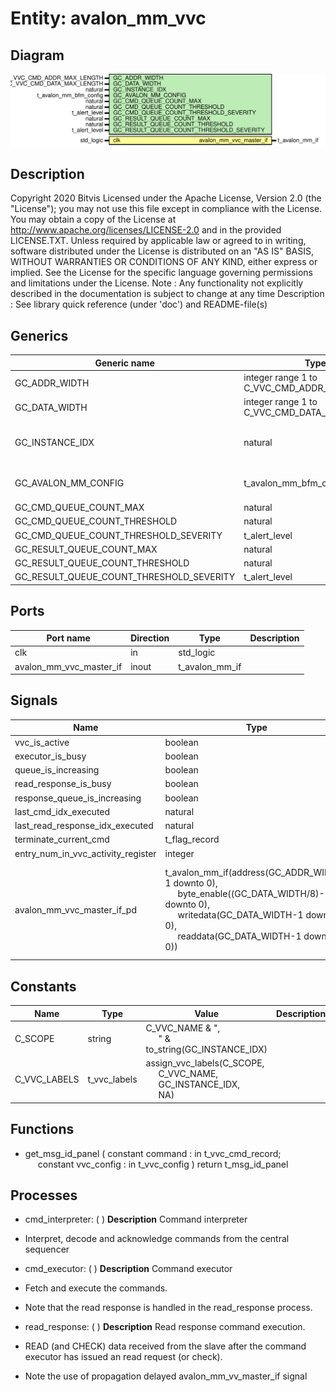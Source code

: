 # Entity: avalon_mm_vvc

## Diagram

![Diagram](avalon_mm_vvc.svg "Diagram")
## Description

Copyright 2020 Bitvis
Licensed under the Apache License, Version 2.0 (the "License"); you may not use this file except in compliance with the License.
You may obtain a copy of the License at http://www.apache.org/licenses/LICENSE-2.0 and in the provided LICENSE.TXT.
Unless required by applicable law or agreed to in writing, software distributed under the License is distributed on
an "AS IS" BASIS, WITHOUT WARRANTIES OR CONDITIONS OF ANY KIND, either express or implied.
See the License for the specific language governing permissions and limitations under the License.
Note : Any functionality not explicitly described in the documentation is subject to change at any time
Description   : See library quick reference (under 'doc') and README-file(s)
## Generics

| Generic name                             | Type                                         | Value                          | Description                                     |
| ---------------------------------------- | -------------------------------------------- | ------------------------------ | ----------------------------------------------- |
| GC_ADDR_WIDTH                            | integer range 1 to C_VVC_CMD_ADDR_MAX_LENGTH | 8                              | Avalon MM address bus                           |
| GC_DATA_WIDTH                            | integer range 1 to C_VVC_CMD_DATA_MAX_LENGTH | 32                             | Avalon MM data bus                              |
| GC_INSTANCE_IDX                          | natural                                      | 1                              | Instance index for this AVALON_MM_VVCT instance |
| GC_AVALON_MM_CONFIG                      | t_avalon_mm_bfm_config                       | C_AVALON_MM_BFM_CONFIG_DEFAULT | Behavior specification for BFM                  |
| GC_CMD_QUEUE_COUNT_MAX                   | natural                                      | 1000                           |                                                 |
| GC_CMD_QUEUE_COUNT_THRESHOLD             | natural                                      | 950                            |                                                 |
| GC_CMD_QUEUE_COUNT_THRESHOLD_SEVERITY    | t_alert_level                                | WARNING                        |                                                 |
| GC_RESULT_QUEUE_COUNT_MAX                | natural                                      | 1000                           |                                                 |
| GC_RESULT_QUEUE_COUNT_THRESHOLD          | natural                                      | 950                            |                                                 |
| GC_RESULT_QUEUE_COUNT_THRESHOLD_SEVERITY | t_alert_level                                | WARNING                        |                                                 |
## Ports

| Port name               | Direction | Type           | Description |
| ----------------------- | --------- | -------------- | ----------- |
| clk                     | in        | std_logic      |             |
| avalon_mm_vvc_master_if | inout     | t_avalon_mm_if |             |
## Signals

| Name                               | Type                                                                                                                                                                                                                                                                                                                                                                                                                                                | Description                                                                                              |
| ---------------------------------- | --------------------------------------------------------------------------------------------------------------------------------------------------------------------------------------------------------------------------------------------------------------------------------------------------------------------------------------------------------------------------------------------------------------------------------------------------- | -------------------------------------------------------------------------------------------------------- |
| vvc_is_active                      | boolean                                                                                                                                                                                                                                                                                                                                                                                                                                             |                                                                                                          |
| executor_is_busy                   | boolean                                                                                                                                                                                                                                                                                                                                                                                                                                             |                                                                                                          |
| queue_is_increasing                | boolean                                                                                                                                                                                                                                                                                                                                                                                                                                             |                                                                                                          |
| read_response_is_busy              | boolean                                                                                                                                                                                                                                                                                                                                                                                                                                             |                                                                                                          |
| response_queue_is_increasing       | boolean                                                                                                                                                                                                                                                                                                                                                                                                                                             |                                                                                                          |
| last_cmd_idx_executed              | natural                                                                                                                                                                                                                                                                                                                                                                                                                                             |                                                                                                          |
| last_read_response_idx_executed    | natural                                                                                                                                                                                                                                                                                                                                                                                                                                             |                                                                                                          |
| terminate_current_cmd              | t_flag_record                                                                                                                                                                                                                                                                                                                                                                                                                                       |                                                                                                          |
| entry_num_in_vvc_activity_register | integer                                                                                                                                                                                                                                                                                                                                                                                                                                             | VVC Activity                                                                                             |
| avalon_mm_vvc_master_if_pd         | t_avalon_mm_if(address(GC_ADDR_WIDTH-1 downto 0),<br><span style="padding-left:20px">                                                       byte_enable((GC_DATA_WIDTH/8)-1 downto 0),<br><span style="padding-left:20px">                                                       writedata(GC_DATA_WIDTH-1 downto 0),<br><span style="padding-left:20px">                                                       readdata(GC_DATA_WIDTH-1 downto 0)) | Propagation delayed interface signal used when reading data from the slave in the read_response process. |
## Constants

| Name         | Type         | Value                                                                                                                                                                    | Description |
| ------------ | ------------ | ------------------------------------------------------------------------------------------------------------------------------------------------------------------------ | ----------- |
| C_SCOPE      | string       |  C_VVC_NAME & ",<br><span style="padding-left:20px">" & to_string(GC_INSTANCE_IDX)                                                                                       |             |
| C_VVC_LABELS | t_vvc_labels |  assign_vvc_labels(C_SCOPE,<br><span style="padding-left:20px"> C_VVC_NAME,<br><span style="padding-left:20px"> GC_INSTANCE_IDX,<br><span style="padding-left:20px"> NA) |             |
## Functions
- get_msg_id_panel <font id="function_arguments">( constant command    : in t_vvc_cmd_record;<br><span style="padding-left:20px"> constant vvc_config : in t_vvc_config ) </font> <font id="function_return">return t_msg_id_panel </font>
## Processes
- cmd_interpreter: (  )
**Description**
Command interpreter
- Interpret, decode and acknowledge commands from the central sequencer

- cmd_executor: (  )
**Description**
Command executor
- Fetch and execute the commands.
- Note that the read response is handled in the read_response process.

- read_response: (  )
**Description**
Read response command execution.
- READ (and CHECK) data received from the slave after the command executor has issued an
  read request (or check).
- Note the use of propagation delayed avalon_mm_vv_master_if signal

